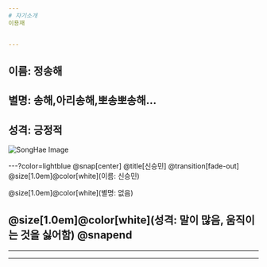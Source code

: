 ```yaml
---
# 자기소개
이용재


---
```


이름: 정송해
---
별명: 송해,아리송해,뽀송뽀송해...
---
성격: 긍정적
---
![SongHae Image](https://www.google.com/url?sa=i&source=images&cd=&cad=rja&uact=8&ved=2ahUKEwjM-NSytb_fAhVKZt4KHfVVBeUQjRx6BAgBEAU&url=http%3A%2F%2Fwww.edaily.co.kr%2Fnews%2Fread%3FnewsId%3D01180806615962048%26mediaCodeNo%3D258&psig=AOvVaw3w-rgdu5IbkYlBKCnKB3GT&ust=1545979714779759)

---?color=lightblue
@snap[center]
@title[신승민] 
@transition[fade-out]
@size[1.0em]@color[white](이름: 신승민)

@size[1.0em]@color[white](별명: 없음)

@size[1.0em]@color[white](성격: 말이 많음, 움직이는 것을 싫어함)
@snapend
---



---



---



